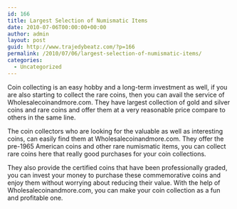 ```yaml
---
id: 166
title: Largest Selection of Numismatic Items
date: 2010-07-06T00:00:00+00:00
author: admin
layout: post
guid: http://www.trajedybeatz.com/?p=166
permalink: /2010/07/06/largest-selection-of-numismatic-items/
categories:
  - Uncategorized
---
```

Coin collecting is an easy hobby and a long-term investment as well, if you are also starting to collect the rare coins, then you can avail the service of Wholesalecoinandmore.com. They have largest collection of gold and silver coins and rare coins and offer them at a very reasonable price compare to others in the same line.

The coin collectors who are looking for the valuable as well as interesting coins, can easily find them at Wholesalecoinandmore.com. They offer the pre-1965 American coins and other rare numismatic items, you can collect rare coins here that really good purchases for your coin collections.

They also provide the certified coins that have been professionally graded, you can invest your money to purchase these commemorative coins and enjoy them without worrying about reducing their value. With the help of Wholesalecoinandmore.com, you can make your coin collection as a fun and profitable one.
